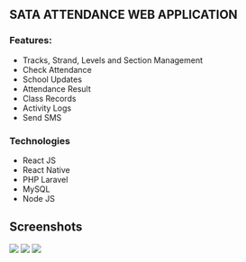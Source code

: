 ## SATA ATTENDANCE WEB APPLICATION

### Features: 
- Tracks, Strand, Levels and Section Management
- Check Attendance
- School Updates
- Attendance Result
- Class Records
- Activity Logs
- Send SMS

### Technologies
- React JS
- React Native
- PHP Laravel
- MySQL
- Node JS

## Screenshots

<img src="https://user-images.githubusercontent.com/22125914/58015825-ced09900-7b2e-11e9-9eef-fb2f9d0d3c96.png"> <img src="https://user-images.githubusercontent.com/22125914/58015828-cf692f80-7b2e-11e9-8b44-8400b5b3328c.png"> <img src="https://user-images.githubusercontent.com/22125914/58015832-d001c600-7b2e-11e9-87dd-f6f63bef1bea.png">
